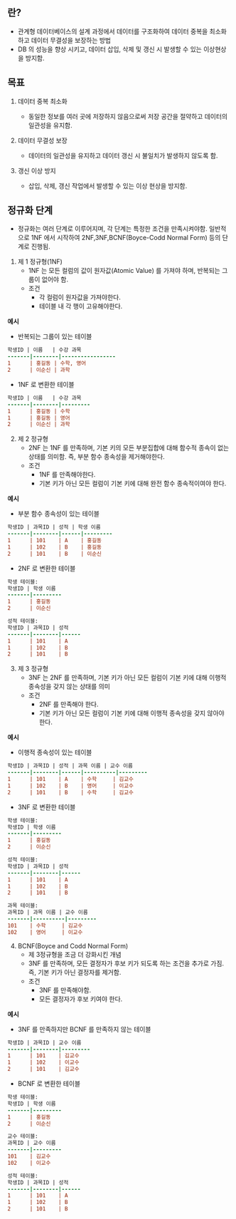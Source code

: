 ## 란?
* 관계형 데이터베이스의 설계 과정에서 데이터를 구조화하여 데이터 중복을 최소화 하고 데이터 무결성을 보장하는 방법
* DB 의 성능을 향상 시키고, 데이터 삽입, 삭제 및 갱신 시 발생할 수 있는 이상현상을 방지함.


## 목표
1. 데이터 중복 최소화
	* 동일한 정보를 여러 곳에 저장하지 않음으로써 저장 공간을 절약하고 데이터의 일관성을 유지함.

2. 데이터 무결성 보장
	* 데이터의 일관성을 유지하고 데이터 갱신 시 불일치가 발생하지 않도록 함.

3. 갱신 이상 방지
	* 삽입, 삭제, 갱신 작업에서 발생할 수 있는 이상 현상을 방지함.


## 정규화 단계

* 정규화는 여러 단계로 이루어지며, 각 단계는 특정한 조건을 만족시켜야함. 일반적으로 1NF 에서 시작하여 2NF,3NF,BCNF(Boyce-Codd Normal Form) 등의 단계로 진행됨.

1. 제 1 정규형(1NF)
	* 1NF 는 모든 컬럼의 값이 원자값(Atomic Value) 를 가져야 하며, 반복되는 그룹이 없어야 함.
	* 조건
		* 각 컬럼이 원자값을 가져야한다.
		* 테이블 내 각 행이 고유해야한다.

**예시**

* 반복되는 그룹이 있는 테이블 
```diff
학생ID | 이름   | 수강 과목
-------|--------|-----------------
1      | 홍길동 | 수학, 영어
2      | 이순신 | 과학
```

* 1NF 로 변환한 테이블
```diff
학생ID | 이름   | 수강 과목
-------|--------|---------
1      | 홍길동 | 수학
1      | 홍길동 | 영어
2      | 이순신 | 과학
```

2. 제 2 정규형
	* 2NF 는 1NF 를 만족하며, 기본 키의 모든 부분집합에 대해 함수적 종속이 없는 상태를 의미함. 즉, 부분 함수 종속성을 제거해야한다.
	* 조건
		* 1NF 를 만족해야한다.
		* 기본 키가 아닌 모든 컬럼이 기본 키에 대해 완전 함수 종속적이여야 한다.

**예시**

* 부분 함수 종속성이 있는 테이블
```diff
학생ID | 과목ID | 성적 | 학생 이름
-------|--------|------|---------
1      | 101    | A    | 홍길동
1      | 102    | B    | 홍길동
2      | 101    | B    | 이순신
```

* 2NF 로 변환한 테이블
```diff
학생 테이블:
학생ID | 학생 이름
-------|---------
1      | 홍길동
2      | 이순신

성적 테이블:
학생ID | 과목ID | 성적
-------|--------|------
1      | 101    | A
1      | 102    | B
2      | 101    | B
```

3. 제 3 정규형
	* 3NF 는 2NF 를 만족하며, 기본 키가 아닌 모든 컬럼이 기본 키에 대해 이행적 종속성을 갖지 않는 상태를 의미
	* 조건
		* 2NF 를 만족해야 한다.
		* 기본 키가 아닌 모든 컬럼이 기본 키에 대해 이행적 종속성을 갖지 않아야 한다.

**예시**

* 이행적 종속성이 있는 테이블
```diff
학생ID | 과목ID | 성적 | 과목 이름 | 교수 이름
-------|--------|------|----------|---------
1      | 101    | A    | 수학     | 김교수
1      | 102    | B    | 영어     | 이교수
2      | 101    | B    | 수학     | 김교수
```

* 3NF 로 변환한 테이블
```diff
학생 테이블:
학생ID | 학생 이름
-------|---------
1      | 홍길동
2      | 이순신

성적 테이블:
학생ID | 과목ID | 성적
-------|--------|------
1      | 101    | A
1      | 102    | B
2      | 101    | B

과목 테이블:
과목ID | 과목 이름 | 교수 이름
-------|----------|---------
101    | 수학     | 김교수
102    | 영어     | 이교수
```


4. BCNF(Boyce and Codd Normal Form)
	* 제 3정규형을 조금 더 강화시킨 개념
	* 3NF 를 만족하며, 모든 결정자가 후보 키가 되도록 하는 조건을 추가로 가짐. 즉, 기본 키가 아닌 결정자를 제거함.
	* 조건
		* 3NF 를 만족해야함.
		* 모든 결정자가 후보 키여야 한다.

**예시**

* 3NF 를 만족하지만 BCNF 를 만족하지 않는 테이블
```diff
학생ID | 과목ID | 교수 이름
-------|--------|---------
1      | 101    | 김교수
1      | 102    | 이교수
2      | 101    | 김교수
```

* BCNF 로 변환한 테이블
```diff
학생 테이블:
학생ID | 학생 이름
-------|---------
1      | 홍길동
2      | 이순신

교수 테이블:
과목ID | 교수 이름
-------|---------
101    | 김교수
102    | 이교수

성적 테이블:
학생ID | 과목ID | 성적
-------|--------|------
1      | 101    | A
1      | 102    | B
2      | 101    | B
```
